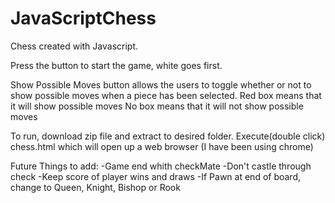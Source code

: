 # JavaScriptChess
Chess created with Javascript.

Press the button to start the game, white goes first.

Show Possible Moves button allows the users to toggle whether or not to show possible moves when a piece has been selected.
    Red box means that it will show possible moves
    No box means that it will not show possible moves

To run, download zip file and extract to desired folder. Execute(double click) chess.html which will open up a web browser (I have been using chrome)

Future Things to add:
    -Game end whith checkMate
    -Don't castle through check
    -Keep score of player wins and draws
    -If Pawn at end of board, change to Queen, Knight, Bishop or Rook
